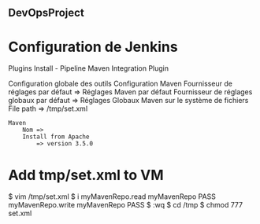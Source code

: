 ## DevOpsProject ##

# Configuration de Jenkins #

Plugins
	Install
		- Pipeline Maven Integration Plugin

Configuration globale des outils
	Configuration Maven
		Fournisseur de réglages par défaut
			=> Réglages Maven par défaut
		Fournisseur de réglages globaux par défaut 
			=> Réglages Globaux Maven sur le système de fichiers
			File path 
				=> /tmp/set.xml

	Maven
		Nom =>
		Install from Apache
			=> version 3.5.0


# Add tmp/set.xml to VM #

$ vim /tmp/set.xml
	$ i
	<settings>
		<servers>
			<server>
				<id>myMavenRepo.read</id>
				<username>myMavenRepo</username>
				<password>PASS</password>
			</server>
			<server>
				<id>myMavenRepo.write</id>
				<username>myMavenRepo</username>
				<password>PASS</password>
			</server>
		</servers>
	</settings>
	$ :wq
$ cd /tmp
$ chmod 777 set.xml